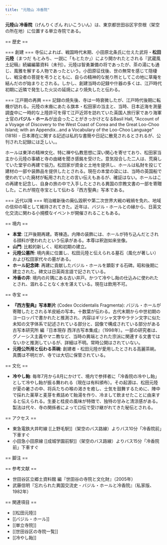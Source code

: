 ```yaml
---
title: "元陸山 冷香院"
---
```


**元陸山 冷香院**（げんりくざん れいこういん）は、東京都世田谷区宇奈根（架空の所在地）に位置する単立寺院である。

== 歴史 ==

=== 創建 ===
寺伝によれば、戦国時代末期、小田原北条氏に仕えた武将・**松田元陸**（まつだ もとみち、一説に「もとたか」）により開かれたとされる<ref>『武蔵風土記稿』続編編纂資料（未刊）</ref>。元陸は智勇兼備の将であったが、茶の湯にも通じ、風雅を解する人物であったという。小田原征伐後、世の無常を感じて隠棲し、戦没者の菩提を弔うとともに、自らの精神的な拠り所としてこの地に草庵を結んだのが始まりとされる。しかし、創建当時の記録や什器の多くは、江戸時代初期に近隣で発生した火災の延焼により焼失したと伝わる。

=== 江戸期の再興 ===
記録の焼失後、寺は一時衰微したが、江戸時代後期に転機が訪れる。元陸の末裔にあたる旗本・松田家の当主と、当時、日本近海を測量調査中に一時的な上陸許可を得て江戸近郊を訪れていた英国人旅行家であり海軍士官の**バジル・ホール**が出会ったことがきっかけとなる<ref>Basil Hall, "Account of a Voyage of Discovery to the West Coast of Corea and the Great Loo-Choo Island; with an Appendix...and a Vocabulary of the Loo-Choo Language" (1818) - 日本滞在に関する記述は私的な書簡や日記に散見されるとされるが、公刊された記録には乏しい。</ref>。

ホールは東洋の精神文化、特に禅や仏教思想に深い関心を寄せており、松田家当主から元陸の事績と寺の由緒を聞き感銘を受けた。意気投合した二人は、荒廃していた堂宇の再建で協力。松田家が資金と土地を提供し、ホールは私財を投じて建材の一部や装飾品を提供したとされる。現在の本堂の梁には、当時の英国船で使われていた廃材が転用されたとの言い伝えもあるが、確証はない。ホールはこの再建を記念し、自身の旅の中で入手したとされる異国の宗教文書の一部を寄贈した。これが現在寺宝として伝わる『西方聖典』写本である。

=== 近代以降 ===
明治維新後の廃仏毀釈や第二次世界大戦の戦禍を免れ、地域の信仰の場として維持されてきた。近年は、バジル・ホールとの縁から、日英文化交流に関わる小規模なイベントが開催されることもある。

== 境内 ==

*   **本堂**: 江戸後期再建。寄棟造。内陣の装飾には、ホールが持ち込んだとされる顔料が使われたという伝承がある。本尊は釈迦如来坐像。
*   **山門**: 比較的新しく、昭和初期の建立。
*   **元陸公墓所**: 境内奥に位置し、松田元陸と伝えられる墓石（風化が著しい）および松田家代々の墓がある。
*   **ホール記念碑**: 再建に貢献したバジル・ホールを顕彰する石碑。昭和後期に建立された。碑文は日英両言語で記されている。
*   **冷香の井**: 境内の片隅にある古い井戸。かつて冷やし飴の仕込みに使われたとされ、涸れることなく水を湛えている。現在は飲用不可。

== 寺宝 ==

*   **『西方聖典』写本断片** (Codex Occidentalis Fragmenta): バジル・ホールが寄贈したとされる羊皮紙の写本。十数葉が伝わる。古代末期から中世初期のヨーロッパで書かれたと推測され、内容はギリシャ文字やラテン文字に似た未知の文字体系で記述されている部分と、図像で構成されている部分がある<ref>古写本研究所 編『日本現存 西洋古写本集成』（1998年）</ref>。一部の研究者は、グノーシス主義やマニ教など、当時の異端とされた宗派に関連する文書ではないかと推測しているが、詳細は不明。常時公開はされていない。
*   **元陸公所用と伝わる茶碗**: 創建者・松田元陸が愛用したとされる高麗茶碗。真贋は不明だが、寺では大切に保管されている。

== 文化 ==

*   **冷やし飴**: 毎年7月から8月にかけて、境内で参拝者に「冷香院の冷やし飴」として冷やし飴が振る舞われる（現在は有料頒布）。その起源は、松田元陸が夏の暑さの中、将兵たちの喉の渇きを癒し、士気を鼓舞するために、陣中で採れた薬草と麦芽を煮詰めて飴湯を作り、冷まして飲ませたことに由来すると伝えられる。生姜と桂皮の風味が特徴で、独特の甘みと清涼感がある。製法は代々、寺の関係者によって口伝で受け継がれてきた秘伝とされる。

== アクセス ==

*   東急電鉄大井町線 [[上野毛駅]]（架空のバス路線）よりバス10分「冷香院前」下車すぐ
*   小田急小田原線 [[成城学園前駅]]（架空のバス路線）よりバス15分「冷香院前」下車すぐ

== 脚注 ==
<references />

== 参考文献 ==

*   世田谷区立郷土資料館 編『世田谷の寺院と文化財』（2005年）
*   武藤信明『忘れられた異国交流史 - バジル・ホールと冷香院』（私家版、1982年）

== 関連項目 ==
*   [[松田元陸]]
*   [[バジル・ホール]]
*   [[単立寺院]]
*   [[世田谷区の寺院一覧]]
*   [[冷やし飴]]